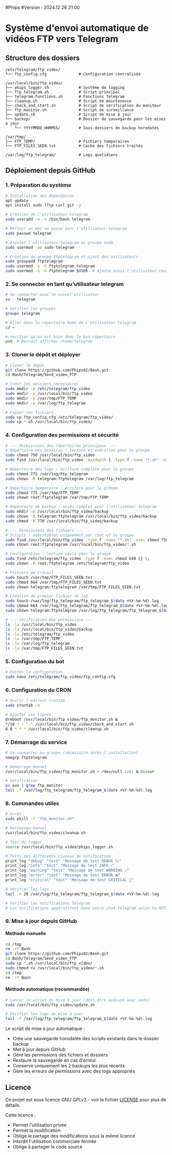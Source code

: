 #Phips
#Version : 2024.12.26 21:00


# Système d'envoi automatique de vidéos FTP vers Telegram

## Structure des dossiers
```
/etc/telegram/ftp_video/
└── ftp_config.cfg              # Configuration centralisée

/usr/local/bin/ftp_video/
├── phips_logger.sh             # Système de logging
├── ftp_telegram.sh             # Script principal
├── telegram.functions.sh       # Fonctions Telegram
├── cleanup.sh                  # Script de maintenance
├── check_and_start.sh          # Script de vérification du moniteur
├── ftp_monitor.sh              # Script de surveillance
├── update.sh                   # Script de mise à jour
└── backup/                     # Dossier de sauvegarde pour les mises à jour
    └── YYYYMMDD_HHMMSS/        # Sous-dossiers de backup horodatés

/var/tmp/
├── FTP_TEMP/                   # Fichiers temporaires
└── FTP_FILES_SEEN.txt          # Cache des fichiers traités

/var/log/ftp_telegram/          # Logs quotidiens
```

## Déploiement depuis GitHub

### 1. Préparation du système
```bash
# Installation des dépendances
apt update
apt install sudo lftp curl git -y

# Création de l'utilisateur telegram
sudo useradd -m -s /bin/bash telegram

# Définir un mot de passe pour l'utilisateur telegram
sudo passwd telegram

# Ajouter l'utilisateur telegram au groupe sudo
sudo usermod -aG sudo telegram

# Création du groupe ftptelegram et ajout des utilisateurs
sudo groupadd ftptelegram
sudo usermod -a -G ftptelegram telegram
sudo usermod -a -G ftptelegram $USER  # Ajoute aussi l'utilisateur courant
```

### 2. Se connecter en tant qu'utilisateur telegram
```bash
# Se connecter avec le nouvel utilisateur
su - telegram

# Vérifier les groupes
groups telegram

# Aller dans le répertoire home de l'utilisateur telegram
cd ~

# Vérifier qu'on est bien dans le bon répertoire
pwd  # Devrait afficher /home/telegram
```

### 3. Cloner le dépôt et déployer
```bash
# Cloner le dépôt
git clone https://github.com/Phips02/Bash.git
cd Bash/Telegram/Send_video_FTP

# Créer les dossiers nécessaires
sudo mkdir -p /etc/telegram/ftp_video
sudo mkdir -p /usr/local/bin/ftp_video
sudo mkdir -p /var/tmp/FTP_TEMP
sudo mkdir -p /var/log/ftp_telegram

# Copier les fichiers
sudo cp ftp_config.cfg /etc/telegram/ftp_video/
sudo cp *.sh /usr/local/bin/ftp_video/
```

### 4. Configuration des permissions et sécurité
```bash
# --- Permissions des répertoires principaux ---
# Répertoire des binaires : lecture et exécution pour le groupe
sudo chmod 750 /usr/local/bin/ftp_video
sudo find /usr/local/bin/ftp_video -maxdepth 1 -type f -name "*.sh" -exec chown root:ftptelegram {} \;

# Répertoire des logs : écriture complète pour le groupe
sudo chmod 775 /var/log/ftp_telegram
sudo chown -R telegram:ftptelegram /var/log/ftp_telegram

# Répertoire temporaire : écriture pour le groupe
sudo chmod 775 /var/tmp/FTP_TEMP
sudo chown root:ftptelegram /var/tmp/FTP_TEMP

# Répertoire de backup : accès complet pour l'utilisateur telegram
sudo mkdir -p /usr/local/bin/ftp_video/backup
sudo chown -R telegram:ftptelegram /usr/local/bin/ftp_video/backup
sudo chmod -R 770 /usr/local/bin/ftp_video/backup

# --- Permissions des fichiers ---
# Scripts : exécutables uniquement par root et le groupe
sudo find /usr/local/bin/ftp_video -type f -name "*.sh" -exec chmod 750 {} \;
sudo chown root:ftptelegram /usr/local/bin/ftp_video/*.sh

# Configuration : lecture seule pour le groupe
sudo find /etc/telegram/ftp_video -type f -exec chmod 640 {} \;
sudo chown -R root:ftptelegram /etc/telegram/ftp_video

# Fichiers de travail
sudo touch /var/tmp/FTP_FILES_SEEN.txt
sudo chmod 664 /var/tmp/FTP_FILES_SEEN.txt
sudo chown telegram:ftptelegram /var/tmp/FTP_FILES_SEEN.txt

# Création du premier fichier de log
sudo touch /var/log/ftp_telegram/ftp_telegram_$(date +%Y-%m-%d).log
sudo chmod 664 /var/log/ftp_telegram/ftp_telegram_$(date +%Y-%m-%d).log
sudo chown telegram:ftptelegram /var/log/ftp_telegram/ftp_telegram_$(date +%Y-%m-%d).log

# --- Vérification des permissions ---
ls -la /usr/local/bin/ftp_video
ls -la /usr/local/bin/ftp_video/backup
ls -la /etc/telegram/ftp_video
ls -la /var/tmp/FTP_TEMP
ls -la /var/log/ftp_telegram
ls -la /var/tmp/FTP_FILES_SEEN.txt
```

### 5. Configuration du bot
```bash
# Éditer la configuration
sudo nano /etc/telegram/ftp_video/ftp_config.cfg
```

### 6. Configuration du CRON
```bash
# Ouvrir l'éditeur crontab
sudo crontab -e

# Ajouter ces lignes
@reboot /usr/local/bin/ftp_video/ftp_monitor.sh &
*/10 * * * * /usr/local/bin/ftp_video/check_and_start.sh
0 0 * * * /usr/local/bin/ftp_video/cleanup.sh
```

### 7. Démarrage du service
```bash
# Se connecter au groupe (nécessaire après l'installation)
newgrp ftptelegram

# Démarrage manuel
/usr/local/bin/ftp_video/ftp_monitor.sh > /dev/null 2>&1 & disown

# Vérification
ps aux | grep ftp_monitor
tail -f /var/log/ftp_telegram/ftp_telegram_$(date +%Y-%m-%d).log
```

### 8. Commandes utiles
```bash
# Arrêt
sudo pkill -f "ftp_monitor.sh"

# Nettoyage manuel
/usr/local/bin/ftp_video/cleanup.sh

# Test du logger
source /usr/local/bin/ftp_video/phips_logger.sh

# Tests des différents niveaux de notification
print_log "debug" "test" "Message de test DEBUG 🔍"
print_log "info" "test" "Message de test INFO ℹ️"
print_log "warning" "test" "Message de test WARNING ⚠️"
print_log "error" "test" "Message de test ERROR ❌"
print_log "critical" "test" "Message de test CRITICAL 🚨"

# Vérifier les logs
tail -n 20 /var/log/ftp_telegram/ftp_telegram_$(date +%Y-%m-%d).log

# Vérifier les notifications Telegram
# Les notifications apparaîtront dans votre chat Telegram selon le NOTIFICATION_LEVEL configuré
```

### 9. Mise à jour depuis GitHub

#### Méthode manuelle
```bash
cd /tmp
rm -rf Bash
git clone https://github.com/Phips02/Bash.git
cd Bash/Telegram/Send_video_FTP
sudo cp *.sh /usr/local/bin/ftp_video/
sudo chmod +x /usr/local/bin/ftp_video/*.sh
cd /tmp
rm -rf Bash
```

#### Méthode automatique (recommandée)
```bash
# Lancer le script de mise à jour (doit être exécuté avec sudo)
sudo /usr/local/bin/ftp_video/update.sh

# Vérifier les logs de mise à jour
tail -f /var/log/ftp_telegram/ftp_telegram_$(date +%Y-%m-%d).log
```

Le script de mise à jour automatique :
- Crée une sauvegarde horodatée des scripts existants dans le dossier backup
- Met à jour depuis GitHub
- Gère les permissions des fichiers et dossiers
- Restaure la sauvegarde en cas d'erreur
- Conserve uniquement les 2 backups les plus récents
- Gère les erreurs de permissions avec des logs appropriés

## Licence
Ce projet est sous licence GNU GPLv3 - voir le fichier [LICENSE](LICENSE) pour plus de détails.

Cette licence :
- Permet l'utilisation privée
- Permet la modification
- Oblige le partage des modifications sous la même licence
- Interdit l'utilisation commerciale fermée
- Oblige à partager le code source